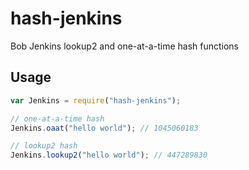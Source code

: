 hash-jenkins
============

Bob Jenkins lookup2 and one-at-a-time hash functions

## Usage

```javascript
var Jenkins = require("hash-jenkins");

// one-at-a-time hash
Jenkins.oaat("hello world"); // 1045060183

// lookup2 hash
Jenkins.lookup2("hello world"); // 447289830
```